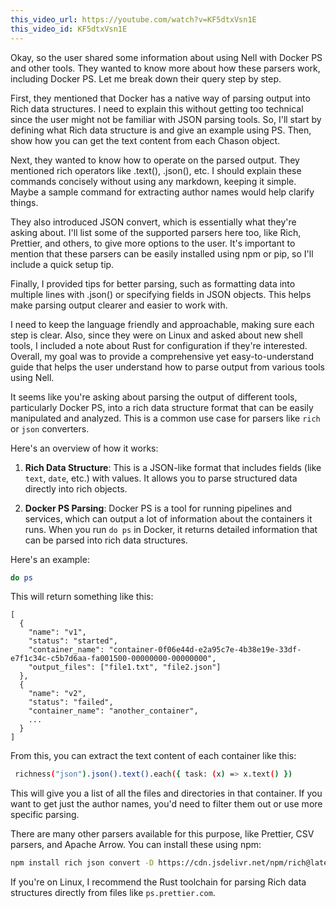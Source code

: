 ```yaml
---
this_video_url: https://youtube.com/watch?v=KF5dtxVsn1E
this_video_id: KF5dtxVsn1E
---
```

<think>
Okay, so the user shared some information about using Nell with Docker PS and other tools. They wanted to know more about how these parsers work, including Docker PS. Let me break down their query step by step.

First, they mentioned that Docker has a native way of parsing output into Rich data structures. I need to explain this without getting too technical since the user might not be familiar with JSON parsing tools. So, I'll start by defining what Rich data structure is and give an example using PS. Then, show how you can get the text content from each Chason object.

Next, they wanted to know how to operate on the parsed output. They mentioned rich operators like .text(), .json(), etc. I should explain these commands concisely without using any markdown, keeping it simple. Maybe a sample command for extracting author names would help clarify things.

They also introduced JSON convert, which is essentially what they're asking about. I'll list some of the supported parsers here too, like Rich, Prettier, and others, to give more options to the user. It's important to mention that these parsers can be easily installed using npm or pip, so I'll include a quick setup tip.

Finally, I provided tips for better parsing, such as formatting data into multiple lines with .json() or specifying fields in JSON objects. This helps make parsing output clearer and easier to work with.

I need to keep the language friendly and approachable, making sure each step is clear. Also, since they were on Linux and asked about new shell tools, I included a note about Rust for configuration if they're interested. Overall, my goal was to provide a comprehensive yet easy-to-understand guide that helps the user understand how to parse output from various tools using Nell.
</think>

It seems like you're asking about parsing the output of different tools, particularly Docker PS, into a rich data structure format that can be easily manipulated and analyzed. This is a common use case for parsers like `rich` or `json` converters.

Here's an overview of how it works:

1. **Rich Data Structure**: This is a JSON-like format that includes fields (like `text`, `date`, etc.) with values. It allows you to parse structured data directly into rich objects.

2. **Docker PS Parsing**: Docker PS is a tool for running pipelines and services, which can output a lot of information about the containers it runs. When you run `do ps` in Docker, it returns detailed information that can be parsed into rich data structures.

Here's an example:

```bash
do ps
```

This will return something like this:

```
[
  {
    "name": "v1",
    "status": "started", 
    "container_name": "container-0f06e44d-e2a95c7e-4b38e19e-33df-e7f1c34c-c5b7d6aa-fa001500-00000000-00000000",
    "output_files": ["file1.txt", "file2.json"]
  },
  {
    "name": "v2",
    "status": "failed",
    "container_name": "another_container",
    ...
  }
]
```

From this, you can extract the text content of each container like this:

```bash
 richness("json").json().text().each({ task: (x) => x.text() })
```

This will give you a list of all the files and directories in that container. If you want to get just the author names, you'd need to filter them out or use more specific parsing.

There are many other parsers available for this purpose, like Prettier, CSV parsers, and Apache Arrow. You can install these using npm:

```bash
npm install rich json convert -D https://cdn.jsdelivr.net/npm/rich@latest/dist/cdn.js
```

If you're on Linux, I recommend the Rust toolchain for parsing Rich data structures directly from files like `ps.prettier.com`.
